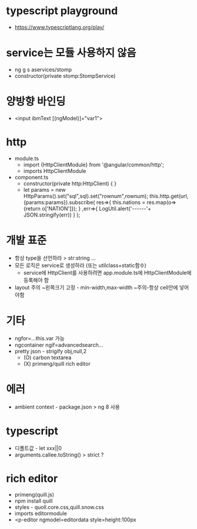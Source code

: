 # typescript playground
- https://www.typescriptlang.org/play/


# service는 모듈 사용하지 않음
- ng g s aservices/stomp
- constructor(private stomp:StompService)

# 양방향 바인딩
- <input ibmText [(ngModel)]="var1">

# http 
- module.ts
  - import {HttpClientModule} from '@angular/common/http';
  - imports HttpClientModule
- component.ts
  - constructor(private http:HttpClient) { }
  - let params = new HttpParams().set("sql",sql).set("rownum",rownum);
    this.http.get<any>(url,{params:params}).subscribe(
      res=>{ this.nations = res.map(o=>{return o['NATION']}); }
      ,err=>{ LogUtil.alert('------'+ JSON.stringify(err)) }
    );

# 개발 표준
- 항상 type을 선언하라 > str:string ...
- 모든 로직은 service로 생성하라 (또는 utilclass+static함수)
  - service에 HttpClient를 사용하려면 app.module.ts에 HttpClientModule에 등록해야 함
- layout 주의
	~왼쪽크기 고정 - min-width,max-width
	~주의-항상 cell안에 넣어야함

# 기타
- ngfor=...this.var 가능
- ngcontainer ngif=advancedsearch...
- pretty json - strigify obj,null,2
  - (O) carbon textarea
  - (X) primeng/quill rich editor

# 에러
- ambient context - package.json > ng 8 사용

# typescript
- 디폴트값 - let xxx||0
- arguments.callee.toString() > strict ?



# rich editor 
- primeng(quill.js)  
- npm install quill  
- styles - quoll.core.css,quill.snow.css  
- imports editormodule  
- <p-editor ngmodel=editordata style=height:100px


